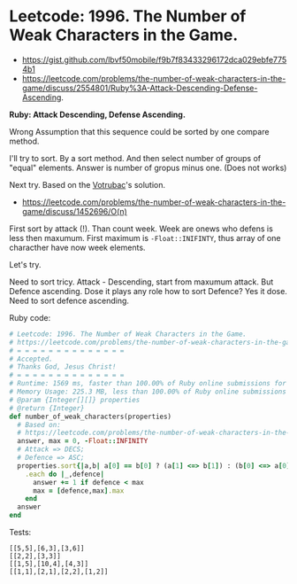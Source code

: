 # Leetcode: 1996. The Number of Weak Characters in the Game.

- https://gist.github.com/lbvf50mobile/f9b7f83433296172dca029ebfe7754b1
- https://leetcode.com/problems/the-number-of-weak-characters-in-the-game/discuss/2554801/Ruby%3A-Attack-Descending-Defense-Ascending.


**Ruby: Attack Descending, Defense Ascending.**


Wrong Assumption that this sequence could be sorted by one compare method.

I'll try to sort. By a sort method. And then select number of groups of "equal" elements. Answer is number of gropus minus one. (Does not works)

Next try. Based on the [Votrubac](https://leetcode.com/votrubac/)'s solution.

- https://leetcode.com/problems/the-number-of-weak-characters-in-the-game/discuss/1452696/O(n)

First sort by attack (!). Than count week. Week are onews who defens is less then maxumum. First maximum is `-Float::INIFINTY`, thus array of one characther have now week elements.

Let's try.

Need to sort tricy. Attack - Descending, start from maxumum attack. But Defence ascending. Dose it plays any role how to sort Defence? Yes it dose. Need to sort defence ascending.

Ruby code:
```Ruby
# Leetcode: 1996. The Number of Weak Characters in the Game.
# https://leetcode.com/problems/the-number-of-weak-characters-in-the-game/
# = = = = = = = = = = = = = =
# Accepted.
# Thanks God, Jesus Christ!
# = = = = = = = = = = = = = =
# Runtime: 1569 ms, faster than 100.00% of Ruby online submissions for The Number of Weak Characters in the Game.
# Memory Usage: 225.3 MB, less than 100.00% of Ruby online submissions for The Number of Weak Characters in the Game.
# @param {Integer[][]} properties
# @return {Integer}
def number_of_weak_characters(properties)
  # Based on:
  # https://leetcode.com/problems/the-number-of-weak-characters-in-the-game/discuss/1452696/O(n)
  answer, max = 0, -Float::INFINITY
  # Attack => DECS;
  # Defence => ASC;
  properties.sort{|a,b| a[0] == b[0] ? (a[1] <=> b[1]) : (b[0] <=> a[0])}
    .each do |_,defence|
      answer += 1 if defence < max
      max = [defence,max].max
    end
  answer
end
```

Tests:
```
[[5,5],[6,3],[3,6]]
[[2,2],[3,3]]
[[1,5],[10,4],[4,3]]
[[1,1],[2,1],[2,2],[1,2]]
```
